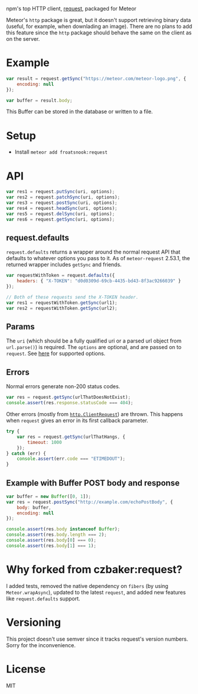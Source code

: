 npm's top HTTP client, [request](https://github.com/request/request), packaged for Meteor

Meteor's `http` package is great, but it doesn't support retrieving binary data
(useful, for example, when downlading an image).  There are no plans to add
this feature since the `http` package should behave the same on the client
as on the server.

Example
=======

```javascript
var result = request.getSync("https://meteor.com/meteor-logo.png", {
    encoding: null
});

var buffer = result.body;
```

This Buffer can be stored in the database or written to a file.

Setup
=====
* Install `meteor add froatsnook:request`

API
===
```javascript
var res1 = request.putSync(uri, options);
var res2 = request.patchSync(uri, options);
var res3 = request.postSync(uri, options);
var res4 = request.headSync(uri, options);
var res5 = request.delSync(uri, options);
var res6 = request.getSync(uri, options);
```

request.defaults
----------------
`request.defaults` returns a wrapper around the normal request API that
defaults to whatever options you pass to it.  As of `meteor-request` 2.53.1,
the returned wrapper includes `getSync` and friends.

```javascript
var requestWithToken = request.defaults({
    headers: { "X-TOKEN": "d0d0309d-69cb-4435-bd43-8f3ac9266039" }
});

// Both of these requests send the X-TOKEN header.
var res1 = requestWithToken.getSync(url1);
var res2 = requestWithToken.getSync(url2);
```

Params
------
The `uri` (which should be a fully qualified uri or a parsed url object from
`url.parse()`) is required.  The `options` are optional, and are passed on to
`request`.  See
[here](https://github.com/request/request#requestoptions-callback) for
supported options.

Errors
------
Normal errors generate non-200 status codes.

```javascript
var res = request.getSync(urlThatDoesNotExist);
console.assert(res.response.statusCode === 404);
```

Other errors (mostly from
[`http.ClientRequest`](http://nodejs.org/api/http.html#http_class_http_clientrequest))
are thrown.  This happens when `request` gives an error in its first callback
parameter.

```javascript
try {
    var res = request.getSync(urlThatHangs, {
        timeout: 1000
    });
} catch (err) {
    console.assert(err.code === "ETIMEDOUT");
}
```

Example with Buffer POST body and response
------------------------------------------
```javascript
var buffer = new Buffer([0, 1]);
var res = request.postSync("http://example.com/echoPostBody", {
    body: buffer,
    encoding: null
});

console.assert(res.body instanceof Buffer);
console.assert(res.body.length === 2);
console.assert(res.body[0] === 0);
console.assert(res.body[1] === 1);
```

Why forked from czbaker:request?
================================
I added tests, removed the native dependency on `fibers` (by using
`Meteor.wrapAsync`), updated to the latest `request`, and added new features
like `request.defaults` support.

Versioning
==========
This project doesn't use semver since it tracks request's version numbers.
Sorry for the inconvenience.

License
=======
MIT

